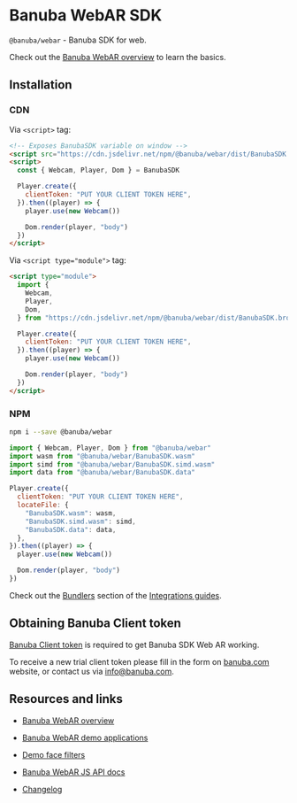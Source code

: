 # Banuba WebAR SDK

`@banuba/webar` - Banuba SDK for web.

Check out the [Banuba WebAR overview](https://docs.banuba.com/face-ar-sdk-v1/web/web_overview) to learn the basics.

## Installation

### CDN

Via `<script>` tag:

```html
<!-- Exposes BanubaSDK variable on window -->
<script src="https://cdn.jsdelivr.net/npm/@banuba/webar/dist/BanubaSDK.browser.js"></script>
<script>
  const { Webcam, Player, Dom } = BanubaSDK

  Player.create({
    clientToken: "PUT YOUR CLIENT TOKEN HERE",
  }).then((player) => {
    player.use(new Webcam())

    Dom.render(player, "body")
  })
</script>
```

Via `<script type="module">` tag:

```html
<script type="module">
  import {
    Webcam,
    Player,
    Dom,
  } from "https://cdn.jsdelivr.net/npm/@banuba/webar/dist/BanubaSDK.browser.esm.js"

  Player.create({
    clientToken: "PUT YOUR CLIENT TOKEN HERE",
  }).then((player) => {
    player.use(new Webcam())

    Dom.render(player, "body")
  })
</script>
```

### NPM

```bash
npm i --save @banuba/webar
```

```js
import { Webcam, Player, Dom } from "@banuba/webar"
import wasm from "@banuba/webar/BanubaSDK.wasm"
import simd from "@banuba/webar/BanubaSDK.simd.wasm"
import data from "@banuba/webar/BanubaSDK.data"

Player.create({
  clientToken: "PUT YOUR CLIENT TOKEN HERE",
  locateFile: {
    "BanubaSDK.wasm": wasm,
    "BanubaSDK.simd.wasm": simd,
    "BanubaSDK.data": data,
  },
}).then((player) => {
  player.use(new Webcam())

  Dom.render(player, "body")
})
```

Check out the [Bundlers](https://docs.banuba.com/face-ar-sdk-v1/generated/typedoc/#bundlers) section of the [Integrations guides](https://docs.banuba.com/face-ar-sdk-v1/generated/typedoc/#integrations).

## Obtaining Banuba Client token

[Banuba Client token](https://docs.banuba.com/face-ar-sdk-v1/overview/token_management) is required to get Banuba SDK Web AR working.

To receive a new trial client token please fill in the form on [banuba.com](https://www.banuba.com) website, or contact us via info@banuba.com.

## Resources and links

- [Banuba WebAR overview](https://docs.banuba.com/face-ar-sdk-v1/web/web_overview)

- [Banuba WebAR demo applications](https://docs.banuba.com/face-ar-sdk-v1/overview/getting_started#banuba-sdk-demo-applications)

- [Demo face filters](https://docs.banuba.com/face-ar-sdk-v1/overview/demo_face_filters)

- [Banuba WebAR JS API docs](https://docs.banuba.com/face-ar-sdk-v1/generated/typedoc/)

- [Changelog](https://docs.banuba.com/face-ar-sdk-v1/overview/releases)
